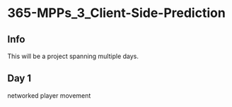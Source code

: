 # 365-MPPs_3_Client-Side-Prediction

## Info
  This will be a project spanning multiple days.

## Day 1
  networked player movement
